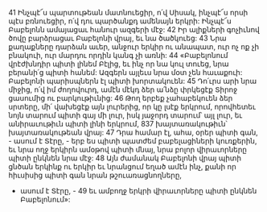 41 Ինչպէ՜ս պարտութեան մատնուեցիր, ո՛վ Սիսակ,
ինչպէ՜ս որսի պէս բռնուեցիր, ո՛վ դու պարծանքդ ամենայն երկրի:
Ինչպէ՜ս Բաբելոնն ամայացաւ հանուր ազգերի մէջ:
42 Իր ալիքների գոչիւնով ծովը բարձրացաւ Բաբելոնի վրայ,
եւ նա ծածկուեց:
43 Նրա քաղաքները դարձան աւեր,
անջուր երկիր ու անապատ,
ուր ոչ ոք չի բնակուի,
ուր մարդու որդին կանգ չի առնի:
44 «Բաբելոնում վրէժխնդիր պիտի լինեմ Բէլից,
եւ ինչ որ նա կուլ տուեց,
նրա բերանի՛ց պիտի հանեմ:
Ազգերն այլեւս նրա մօտ չեն հաւաքուի:
Բաբելոնի պարիսպներն էլ պիտի խորտակուեն:
45 Դո՛ւրս արի նրա միջից, ո՛վ իմ ժողովուրդ,
ամէն մէկդ ձեր ա՛նձը փրկեցէք Տիրոջ ցասումից ու բարկութիւնից:
46 Թող երբեք չահաբեկուեն ձեր սրտերը,
մի՛ վախեցէք այն լուրերից, որ կը լսէք երկրում,
որովհետեւ նոյն տարում պիտի գայ մի լուր,
իսկ յաջորդ տարում՝ այլ լուր,
եւ անիրաւութիւն պիտի լինի երկրում,
837 խայտառակութիւն՝ խայտառակութեան վրայ:
47 Դրա համար էլ, ահա, օրեր պիտի գան, - ասում է Տէրը, -
երբ ես պիտի պատժեմ բաբելացիների կուռքերին,
եւ նրա ողջ երկիրն ամօթով պիտի մնայ,
նրա բոլոր վիրաւորները պիտի ընկնեն նրա մէջ:
48 Այն ժամանակ Բաբելոնի վրայ պիտի ցնծան երկինք ու երկիր
եւ նրանցում եղած ամէն ինչ,
քանի որ հիւսիսից պիտի գան նրան թշուառացնողները,
- ասում է Տէրը, -
49 եւ ամբողջ երկրի վիրաւորները պիտի ընկնեն Բաբելոնում»:
